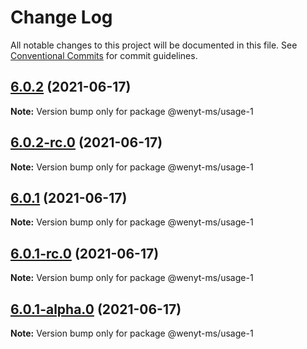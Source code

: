 # Change Log

All notable changes to this project will be documented in this file.
See [Conventional Commits](https://conventionalcommits.org) for commit guidelines.

## [6.0.2](https://github.com/wenytang-ms-123/TestAction/compare/@wenyt-ms/usage-1@6.0.2-rc.0...@wenyt-ms/usage-1@6.0.2) (2021-06-17)

**Note:** Version bump only for package @wenyt-ms/usage-1





## [6.0.2-rc.0](https://github.com/wenytang-ms-123/TestAction/compare/@wenyt-ms/usage-1@6.0.1...@wenyt-ms/usage-1@6.0.2-rc.0) (2021-06-17)

**Note:** Version bump only for package @wenyt-ms/usage-1





## [6.0.1](https://github.com/wenytang-ms-123/TestAction/compare/@wenyt-ms/usage-1@6.0.1-rc.0...@wenyt-ms/usage-1@6.0.1) (2021-06-17)

**Note:** Version bump only for package @wenyt-ms/usage-1





## [6.0.1-rc.0](https://github.com/wenytang-ms-123/TestAction/compare/@wenyt-ms/usage-1@6.0.1-alpha.0...@wenyt-ms/usage-1@6.0.1-rc.0) (2021-06-17)

**Note:** Version bump only for package @wenyt-ms/usage-1





## [6.0.1-alpha.0](https://github.com/wenytang-ms-123/TestAction/compare/@wenyt-ms/usage-1@5.0.2...@wenyt-ms/usage-1@6.0.1-alpha.0) (2021-06-17)

**Note:** Version bump only for package @wenyt-ms/usage-1
